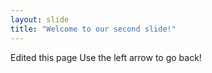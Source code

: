```yaml
---
layout: slide
title: "Welcome to our second slide!"
---
```

Edited this page
Use the left arrow to go back!
